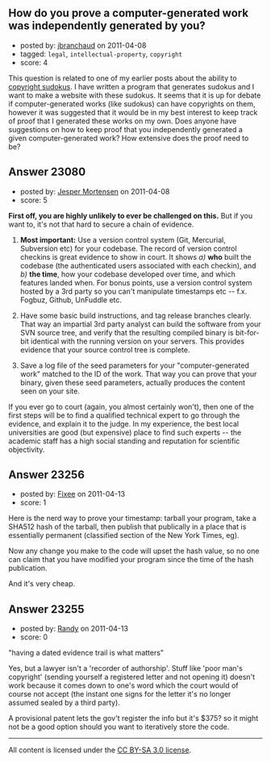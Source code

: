 ## How do you prove a computer-generated work was independently generated by you?

- posted by: [jbranchaud](https://stackexchange.com/users/-1/8379-jbranchaud) on 2011-04-08
- tagged: `legal`, `intellectual-property`, `copyright`
- score: 4

This question is related to one of my earlier posts about the ability to [copyright sudokus][1]. I have written a program that generates sudokus and I want to make a website with these sudokus. It seems that it is up for debate if computer-generated works (like sudokus) can have copyrights on them, however it was suggested that it would be in my best interest to keep track of proof that I generated these works on my own. Does anyone have suggestions on how to keep proof that you independently generated a given computer-generated work? How extensive does the proof need to be?


  [1]: http://answers.onstartups.com/questions/23063/copyright-ip-of-sudokus


## Answer 23080

- posted by: [Jesper Mortensen](https://stackexchange.com/users/-1/1261-jesper-mortensen) on 2011-04-08
- score: 5

**First off, you are highly unlikely to ever be challenged on this.** But if you want to, it's not that hard to secure a chain of evidence.

 1. **Most important:** Use a version control system (Git, Mercurial, Subversion etc) for your codebase. The record of version control checkins is great evidence to show in court. It shows *a)* **who** built the codebase (the authenticated users associated with each checkin), and *b)* **the time**, how your codebase developed over time, and which features landed when. For bonus points, use a version control system hosted by a 3rd party so you can't manipulate timestamps etc -- f.x. Fogbuz, Github, UnFuddle etc.

 2. Have some basic build instructions, and tag release branches clearly. That way an impartial 3rd party analyst can build the software from your SVN source tree, and verify that the resulting compiled binary is bit-for-bit identical with the running version on your servers. This provides evidence that your source control tree is complete.

 3. Save a log file of the seed parameters for your "computer-generated work" matched to the ID of the work. That way you can prove that your binary, given these seed parameters, actually produces the content seen on your site.

If you ever go to court (again, you almost certainly won't), then one of the first steps will be to find a qualified technical expert to go through the evidence, and explain it to the judge. In my experience, the best local universities are good (but expensive) place to find such experts -- the academic staff has a high social standing and reputation for scientific objectivity.


## Answer 23256

- posted by: [Fixee](https://stackexchange.com/users/-1/7948-fixee) on 2011-04-13
- score: 1

Here is the nerd way to prove your timestamp:  tarball your program, take a SHA512 hash of the tarball, then publish that publically in a place that is essentially permanent (classified section of the New York Times, eg).

Now any change you make to the code will upset the hash value, so no one can claim that you have modified your program since the time of the hash publication.

And it's very cheap.


## Answer 23255

- posted by: [Randy](https://stackexchange.com/users/-1/8065-randy) on 2011-04-13
- score: 0

"having a dated evidence trail is what matters"

Yes, but a lawyer isn't a 'recorder of authorship'.  Stuff like 'poor man's copyright' (sending yourself a registered letter and not opening it) doesn't work because it comes down to one's word which the court would of course not accept (the instant one signs for the letter it's no longer assumed sealed by a third party).

A provisional patent lets the gov't register the info but it's $375? so it might not be a good option should you want to iteratively store the code.

 



---

All content is licensed under the [CC BY-SA 3.0 license](https://creativecommons.org/licenses/by-sa/3.0/).
